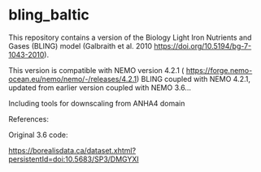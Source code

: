 # bling_baltic

This repository contains a version of the Biology Light Iron Nutrients and Gases (BLING) model (Galbraith et al. 2010 https://doi.org/10.5194/bg-7-1043-2010).  

This version is compatible with NEMO version 4.2.1 (
https://forge.nemo-ocean.eu/nemo/nemo/-/releases/4.2.1) 
BLING coupled with NEMO 4.2.1, updated from earlier version coupled with NEMO 3.6...

Including tools for downscaling from ANHA4 domain

References:

Original 3.6 code:

https://borealisdata.ca/dataset.xhtml?persistentId=doi:10.5683/SP3/DMGYXI 
